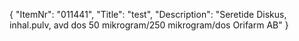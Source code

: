 {
  "ItemNr": "011441",
  "Title": "test",
  "Description": "Seretide Diskus, inhal.pulv, avd dos 50 mikrogram/250 mikrogram/dos Orifarm AB"
}